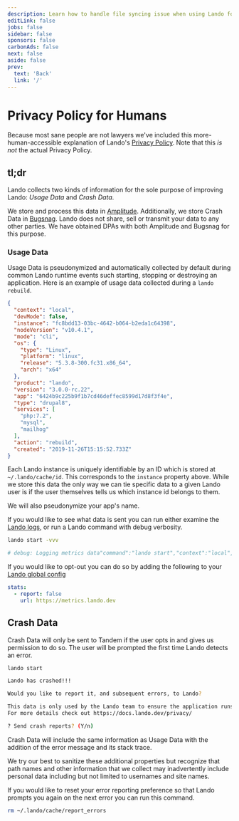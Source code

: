 ```yaml
---
description: Learn how to handle file syncing issue when using Lando for local development.
editLink: false
jobs: false
sidebar: false
sponsors: false
carbonAds: false
next: false
aside: false
prev:
  text: 'Back'
  link: '/'
---
```


# Privacy Policy for Humans

Because most sane people are not lawyers we've included this more-human-accessible explanation of Lando's [Privacy Policy](https://github.com/lando/lando/blob/master/PRIVACY.md). Note that this *_is not_* the actual Privacy Policy.

## tl;dr

Lando collects two kinds of information for the sole purpose of improving Lando: _Usage Data_ and _Crash Data_.

We store and process this data in [Amplitude](https://amplitude.com/). Additionally, we store Crash Data in [Bugsnag](https://www.bugsnag.com/). Lando does not share, sell or transmit your data to any other parties. We have obtained DPAs with both Amplitude and Bugsnag for this purpose.

### Usage Data

Usage Data is pseudonymized and automatically collected by default during common Lando runtime events such starting, stopping or destroying an application. Here is an example of usage data collected during a `lando rebuild`.

```json
{
  "context": "local",
  "devMode": false,
  "instance": "fc8bdd13-03bc-4642-b064-b2eda1c64398",
  "nodeVersion": "v10.4.1",
  "mode": "cli",
  "os": {
    "type": "Linux",
    "platform": "linux",
    "release": "5.3.8-300.fc31.x86_64",
    "arch": "x64"
  },
  "product": "lando",
  "version": "3.0.0-rc.22",
  "app": "6424b9c225b9f1b7cd46deffec8599d17d8f3f4e",
  "type": "drupal8",
  "services": [
    "php:7.2",
    "mysql",
    "mailhog"
  ],
  "action": "rebuild",
  "created": "2019-11-26T15:15:52.733Z"
}
```

Each Lando instance is uniquely identifiable by an ID which is stored at `~/.lando/cache/id`. This corresponds to the `instance` property above. While we store this data the only way we can tie specific data to a given Lando user is if the user themselves tells us which instance id belongs to them.

We will also pseudonymize your app's name.

If you would like to see what data is sent you can run either examine the [Lando logs](https://docs.lando.dev/cli/logs.html), or run a Lando command with debug verbosity.

```bash
lando start -vvv

# debug: Logging metrics data"command":"lando start","context":"local","devMode":false,"instance":"bdb5354f0597b5b465e86db8255c2b6e1e742f70","nodeVersion":"v10.15.0","mode":"cli","os":{"type":"Darwin","platform":"darwin","release":"19.0.0","arch":"x64"},"product":"lando","version":"3.0.0-rc.22","app":"8e8533752bafe1499af4352e923b4d2e82396927","type":"none","services":["node:10","node:10","node:10","php:7.3"],"action":"start","created":"2019-11-26T15:24:16.468Z"} to [{"report":true,"url":"https://metrics.lando.dev"}]
```

If you would like to opt-out you can do so by adding the following to your [Lando global config](https://docs.lando.dev/core/v3/global.html)

```yaml
stats:
  - report: false
    url: https://metrics.lando.dev
```

## Crash Data

Crash Data will only be sent to Tandem if the user opts in and gives us permission to do so. The user will be prompted the first time Lando detects an error.

```bash
lando start

Lando has crashed!!!

Would you like to report it, and subsequent errors, to Lando?

This data is only used by the Lando team to ensure the application runs as well as it can.
For more details check out https://docs.lando.dev/privacy/

? Send crash reports? (Y/n)
```

Crash Data will include the same information as Usage Data with the addition of the error message and its stack trace.

We try our best to sanitize these additional properties but recognize that path names and other information that we collect may inadvertently include personal data including but not limited to usernames and site names.

If you would like to reset your error reporting preference so that Lando prompts you again on the next error you can run this command.

```bash
rm ~/.lando/cache/report_errors
```
